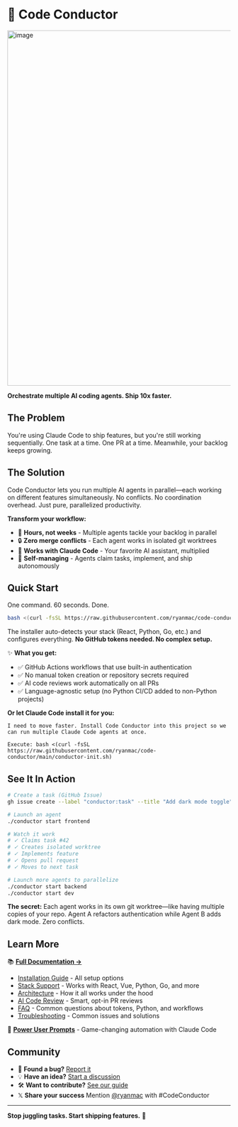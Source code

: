 # 🎼 Code Conductor

<img width="800" height="800" alt="image" src="https://github.com/user-attachments/assets/be1b47d2-8384-4012-b437-4d8316eaf9f7" />

**Orchestrate multiple AI coding agents. Ship 10x faster.**

## The Problem

You're using Claude Code to ship features, but you're still working sequentially. One task at a time. One PR at a time. Meanwhile, your backlog keeps growing.

## The Solution

Code Conductor lets you run multiple AI agents in parallel—each working on different features simultaneously. No conflicts. No coordination overhead. Just pure, parallelized productivity.

**Transform your workflow:**
- 🚀 **Hours, not weeks** - Multiple agents tackle your backlog in parallel
- 🔒 **Zero merge conflicts** - Each agent works in isolated git worktrees
- 🤖 **Works with Claude Code** - Your favorite AI assistant, multiplied
- 🎯 **Self-managing** - Agents claim tasks, implement, and ship autonomously

## Quick Start

One command. 60 seconds. Done.

```bash
bash <(curl -fsSL https://raw.githubusercontent.com/ryanmac/code-conductor/main/conductor-init.sh)
```

The installer auto-detects your stack (React, Python, Go, etc.) and configures everything. **No GitHub tokens needed. No complex setup.**

✨ **What you get:**
- ✅ GitHub Actions workflows that use built-in authentication
- ✅ No manual token creation or repository secrets required
- ✅ AI code reviews work automatically on all PRs
- ✅ Language-agnostic setup (no Python CI/CD added to non-Python projects)

**Or let Claude Code install it for you:**
```
I need to move faster. Install Code Conductor into this project so we can run multiple Claude Code agents at once.

Execute: bash <(curl -fsSL https://raw.githubusercontent.com/ryanmac/code-conductor/main/conductor-init.sh)
```

## See It In Action

```bash
# Create a task (GitHub Issue)
gh issue create --label "conductor:task" --title "Add dark mode toggle"

# Launch an agent
./conductor start frontend

# Watch it work
# ✓ Claims task #42
# ✓ Creates isolated worktree
# ✓ Implements feature
# ✓ Opens pull request
# ✓ Moves to next task

# Launch more agents to parallelize
./conductor start backend
./conductor start dev
```

**The secret:** Each agent works in its own git worktree—like having multiple copies of your repo. Agent A refactors authentication while Agent B adds dark mode. Zero conflicts.

## Learn More

📚 **[Full Documentation →](docs/)**
- [Installation Guide](docs/INSTALLATION.md) - All setup options
- [Stack Support](docs/STACK_SUPPORT.md) - Works with React, Vue, Python, Go, and more
- [Architecture](docs/ARCHITECTURE.md) - How it all works under the hood
- [AI Code Review](docs/AI_CODE_REVIEW.md) - Smart, opt-in PR reviews
- [FAQ](docs/FAQ.md) - Common questions about tokens, Python, and workflows
- [Troubleshooting](docs/TROUBLESHOOTING.md) - Common issues and solutions

🚀 **[Power User Prompts](CLAUDE_CODE_PROMPT.md)** - Game-changing automation with Claude Code

## Community

- 🐛 **Found a bug?** [Report it](https://github.com/ryanmac/code-conductor/issues)
- 💡 **Have an idea?** [Start a discussion](https://github.com/ryanmac/code-conductor/discussions)
- 🛠️ **Want to contribute?** [See our guide](.github/CONTRIBUTING.md)
- 𝕏 **Share your success** Mention [@ryanmac](https://x.com/ryanmac) with #CodeConductor

---

**Stop juggling tasks. Start shipping features.** 🎼
